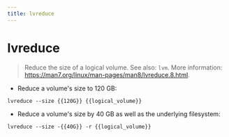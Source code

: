 ```yaml
---
title: lvreduce
---
```

# lvreduce

> Reduce the size of a logical volume.
> See also: `lvm`.
> More information: <https://man7.org/linux/man-pages/man8/lvreduce.8.html>.

- Reduce a volume's size to 120 GB:

`lvreduce --size {{120G}} {{logical_volume}}`

- Reduce a volume's size by 40 GB as well as the underlying filesystem:

`lvreduce --size -{{40G}} -r {{logical_volume}}`
